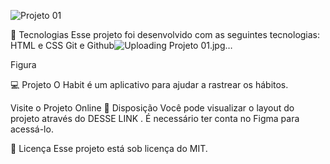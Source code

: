 ![Projeto 01](https://github.com/diegorafacarvalho/moveis-planejados/assets/116193697/dd4afe46-d8be-4091-a0e8-eaf0ef344a97)



🚀 Tecnologias
Esse projeto foi desenvolvido com as seguintes tecnologias:
HTML e CSS
Git e Github![Uploading Projeto 01.jpg…]()

Figura

💻 Projeto
O Habit é um aplicativo para ajudar a rastrear os hábitos.

Visite o Projeto Online
🔖 Disposição
Você pode visualizar o layout do projeto através do DESSE LINK . É necessário ter conta no Figma para acessá-lo.

📝 Licença
Esse projeto está sob licença do MIT.

